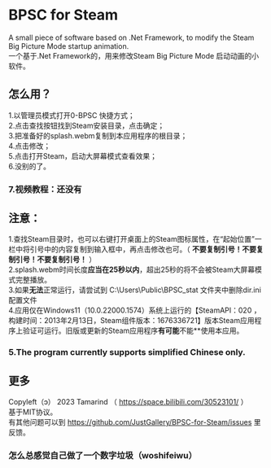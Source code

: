 # BPSC for Steam
A small piece of software based on .Net Framework, to modify the Steam Big Picture Mode startup animation.</br>
一个基于.Net Framework的，用来修改Steam Big Picture Mode 启动动画的小软件。</br>
  
## 怎么用？<br>
1.以管理员模式打开0-BPSC 快捷方式；<br>
2.点击查找按钮找到Steam安装目录，点击确定；<br>
3.把准备好的splash.webm复制到本应用程序的根目录；<br>
4.点击修改；<br>
5.点击打开Steam，启动大屏幕模式查看效果；<br>
6.没别的了。
### 7.视频教程：还没有 <br>




## 注意：

1.查找Steam目录时，也可以右键打开桌面上的Steam图标属性，在“起始位置”一栏中将引号中的内容复制到输入框中，再点击修改也可。（ **不要复制引号！不要复制引号！不要复制引号！** ）<br>
2.splash.webm时间长度**应当在25秒以内**，超出25秒的将不会被Steam大屏幕模式完整播放。<br>
3.如果**无法**正常运行，请尝试到 C:\Users\Public\BPSC_stat 文件夹中删除dir.ini配置文件<br>
4.应用仅在Windows11（10.0.22000.1574）系统上运行的【SteamAPI：020 ，构建时间：2013年2月13日，Steam组件版本：1676336721】版本Steam应用程序上验证可运行。旧版或更新的Steam应用程序**有可能**不能**使用本应用。<br>

### 5.The program currently supports simplified Chinese only.<br>

## 更多

Copyleft（ɔ） 2023 Tamarind （ https://space.bilibili.com/30523101/ ）<br>
基于MIT协议。<br>
有其他问题可以到 https://github.com/JustGallery/BPSC-for-Steam/issues 里反馈。

### 怎么总感觉自己做了一个数字垃圾（woshifeiwu）
